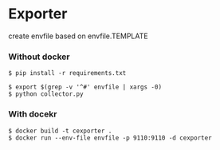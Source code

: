 # Exporter

create envfile based on envfile.TEMPLATE

### Without docker

```
$ pip install -r requirements.txt
```

```
$ export $(grep -v '^#' envfile | xargs -0)
$ python collector.py
```

### With docekr

```
$ docker build -t cexporter .
$ docker run --env-file envfile -p 9110:9110 -d cexporter
```
